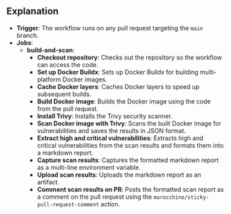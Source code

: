 ## Explanation

- **Trigger**: The workflow runs on any pull request targeting the `main` branch.
- **Jobs**:
  - **build-and-scan**:
    - **Checkout repository**: Checks out the repository so the workflow can access the code.
    - **Set up Docker Buildx**: Sets up Docker Buildx for building multi-platform Docker images.
    - **Cache Docker layers**: Caches Docker layers to speed up subsequent builds.
    - **Build Docker image**: Builds the Docker image using the code from the pull request.
    - **Install Trivy**: Installs the Trivy security scanner.
    - **Scan Docker image with Trivy**: Scans the built Docker image for vulnerabilities and saves the results in JSON format.
    - **Extract high and critical vulnerabilities**: Extracts high and critical vulnerabilities from the scan results and formats them into a markdown report.
    - **Capture scan results**: Captures the formatted markdown report as a multi-line environment variable.
    - **Upload scan results**: Uploads the markdown report as an artifact.
    - **Comment scan results on PR**: Posts the formatted scan report as a comment on the pull request using the `marocchino/sticky-pull-request-comment` action.
